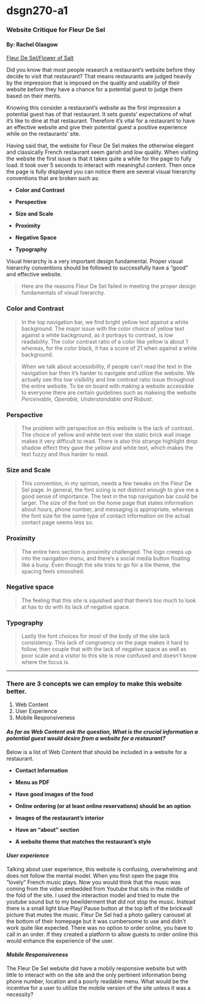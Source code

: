 # dsgn270-a1

### Website Critique for Fleur De Sel

#### By: Rachel Glasgow 

[Fleur De Sel/Flower of Salt ](https://www.fleurdeselbrasserie.com)




Did you know that most people research a restaurant’s website before they decide to visit that restaurant? That means restaurants are judged heavily by the impression that is imposed on the quality and usability of their website before they have a chance for a potential guest to judge them based on their merits. 


Knowing this consider a restaurant’s website as the first impression a potential guest has of that restaurant. It sets guests’ expectations of what it’s like to dine at that restaurant. Therefore it’s vital for a restaurant to have an effective website and give their potential guest a positive experience while on the restaurants’ site. 


Having said that, the website for Fleur De Sel makes the otherwise elegant and classically French restaurant seem garish and low quality. When visiting the website the first issue is that it takes quite a while for the page to fully load. It took over 5 seconds to interact with meaningful content. Then once the page is fully displayed you can notice there are several visual hierarchy conventions that are broken such as:


* __Color and Contrast__ 

* __Perspective__

* __Size and Scale__

* __Proximity__

* __Negative Space__

* __Typography__


Visual hierarchy is a very important design fundamental. Proper visual hierarchy conventions should be followed to successfully have a “good” and effective website. 


> Here are the reasons Fleur De Sel failed in meeting the proper design fundamentals of visual hierarchy. 

### Color and Contrast


> In the top navigation bar, we find bright yellow text against a white background. The major issue with the color choice of yellow text against a white background, as it portrays to contrast, is low readability. The color contrast ratio of a color like yellow is about 1 whereas, for the color black, it has a score of 21 when against a white background. 

> When we talk about accessibility, if people can’t read the text in the navigation bar then it’s harder to navigate and utilize the website.  We actually see this low visibility and low contrast ratio issue throughout the entire website. To be on board with making a website accessible to everyone there are certain guidelines such as makeing the website _Perceivable, Operable, Understandable and Robust_.



### Perspective 


> The problem with perspective on this website is the lack of contrast. The choice of yellow and white text over the static brick wall image makes it very difficult to read. There is also this strange highlight drop shadow effect they gave the yellow and white text, which makes the text fuzzy and thus harder to read.  


### Size and Scale


> This convention, in my opinion, needs a few tweaks on the Fleur De Sel page. In general, the font sizing is not distinct enough to give me a good sense of importance. The text in the top navigation bar could be larger. The size of the font on the home page that states information about hours, phone number, and messaging is appropriate, whereas the font size for the same type of contact information on the actual contact page seems less so. 


### Proximity  


> The entire hero section is proximity challenged. The logo creeps up into the navigation menu, and there’s a social media button floating like a buoy. Even though the site tries to go for a tile theme, the spacing feels smooshed. 


### Negative space 


> The feeling that this site is squished and that there’s too much to look at has to do with its lack of negative space. 


### Typography 


> Lastly the font choices for most of the body of the site lack consistency. This lack of congruency on the page makes it hard to follow, then couple that with the lack of negative space as well as poor scale and a visitor to this site is now confused and doesn’t know where the focus is. 

------
### **There are 3 concepts we can employ to make this website better.**

<ol>
<li>Web Content</li> 

<li>User Experience</li>

<li>Mobile Responsiveness</li>
</ol>


#### _As far as Web Content ask the question, What is the crucial information a potential guest would desire from a website for a restaurant?_

Below is a list of Web Content that should be included in a website for a restaurant.


*  __Contact Information__



* __Menu as PDF__

  

* __Have good images of the food__



* __Online ordering (or at least online reservations) should be an option__



* __Images of the restaurant’s interior__



* __Have an “about” section__


* __A website theme that matches the restaurant’s style__

#### _User experience_ 

Talking about user experience, this website is confusing, overwhelming and does not follow the mental model. When you first open the page this “lovely” French music plays. Now you would think that the music was coming from the video embedded from Youtube that sits in the middle of the fold of the site. I used the interaction model and tried to mute the youtube sound but to my bewilderment that did not stop the music. Instead there is a small light blue Play/ Pause button at the top left of the brickwall picture that mutes the music. Fleur De Sel had a photo gallery carousel at the bottom of their homepage but it was cumbersome to use and didn't work quite like expected. There was no option to order online, you have to call in an order. If they created a platform to allow guests to order online this would enhance the experience of the user. 

#### _Mobile Responsiveness_ 

The Fleur De Sel website did have a mobily responsive website but with little to interact with on the site and the only pertinent information being phone number, location and a poorly readable menu. What would be the incentive for a user to utilize the mobile version of the site unless it was a necessity?  

